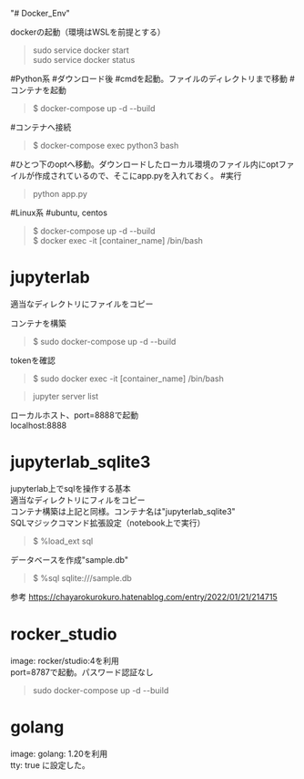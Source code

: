 "# Docker_Env" 

dockerの起動（環境はWSLを前提とする）
> sudo service docker start  
> sudo service docker status

#Python系
#ダウンロード後 #cmdを起動。ファイルのディレクトリまで移動
#コンテナを起動
> $ docker-compose up -d --build

#コンテナへ接続
> $ docker-compose exec python3 bash

#ひとつ下のoptへ移動。ダウンロードしたローカル環境のファイル内にoptファイルが作成されているので、そこにapp.pyを入れておく。 #実行
> python app.py

#Linux系
#ubuntu, centos
> $ docker-compose up -d --build  
> $ docker exec -it [container_name] /bin/bash

# jupyterlab
適当なディレクトリにファイルをコピー  

コンテナを構築  
> $ sudo docker-compose up -d --build  

tokenを確認  
> $ sudo docker exec -it [container_name] /bin/bash
  
> jupyter server list 

ローカルホスト、port=8888で起動  
localhost:8888  

# jupyterlab_sqlite3
jupyterlab上でsqlを操作する基本  
適当なディレクトリにフィルをコピー  
コンテナ構築は上記と同様。コンテナ名は"jupyterlab_sqlite3"  
SQLマジックコマンド拡張設定（notebook上で実行）  
> $ %load_ext sql

データベースを作成"sample.db"  
> $ %sql sqlite:///sample.db  

参考
https://chayarokurokuro.hatenablog.com/entry/2022/01/21/214715

# rocker_studio
image: rocker/studio:4を利用  
port=8787で起動。パスワード認証なし  
> sudo docker-compose up -d --build

# golang
image: golang: 1.20を利用  
tty: true に設定した。  



